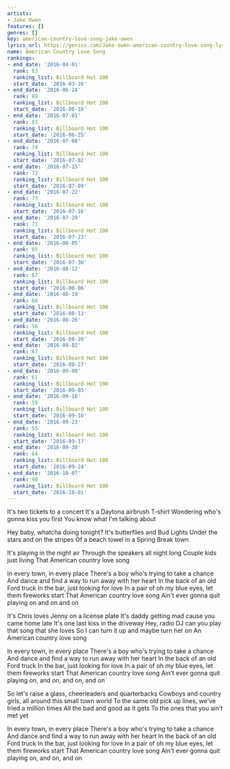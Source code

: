 ```yaml
---
artists:
- Jake Owen
features: []
genres: []
key: american-country-love-song-jake-owen
lyrics_url: https://genius.com/Jake-owen-american-country-love-song-lyrics
name: American Country Love Song
rankings:
- end_date: '2016-04-01'
  rank: 83
  ranking_list: Billboard Hot 100
  start_date: '2016-03-26'
- end_date: '2016-06-24'
  rank: 89
  ranking_list: Billboard Hot 100
  start_date: '2016-06-18'
- end_date: '2016-07-01'
  rank: 83
  ranking_list: Billboard Hot 100
  start_date: '2016-06-25'
- end_date: '2016-07-08'
  rank: 74
  ranking_list: Billboard Hot 100
  start_date: '2016-07-02'
- end_date: '2016-07-15'
  rank: 72
  ranking_list: Billboard Hot 100
  start_date: '2016-07-09'
- end_date: '2016-07-22'
  rank: 73
  ranking_list: Billboard Hot 100
  start_date: '2016-07-16'
- end_date: '2016-07-29'
  rank: 71
  ranking_list: Billboard Hot 100
  start_date: '2016-07-23'
- end_date: '2016-08-05'
  rank: 65
  ranking_list: Billboard Hot 100
  start_date: '2016-07-30'
- end_date: '2016-08-12'
  rank: 67
  ranking_list: Billboard Hot 100
  start_date: '2016-08-06'
- end_date: '2016-08-19'
  rank: 66
  ranking_list: Billboard Hot 100
  start_date: '2016-08-13'
- end_date: '2016-08-26'
  rank: 56
  ranking_list: Billboard Hot 100
  start_date: '2016-08-20'
- end_date: '2016-09-02'
  rank: 67
  ranking_list: Billboard Hot 100
  start_date: '2016-08-27'
- end_date: '2016-09-09'
  rank: 61
  ranking_list: Billboard Hot 100
  start_date: '2016-09-03'
- end_date: '2016-09-16'
  rank: 59
  ranking_list: Billboard Hot 100
  start_date: '2016-09-10'
- end_date: '2016-09-23'
  rank: 55
  ranking_list: Billboard Hot 100
  start_date: '2016-09-17'
- end_date: '2016-09-30'
  rank: 64
  ranking_list: Billboard Hot 100
  start_date: '2016-09-24'
- end_date: '2016-10-07'
  rank: 90
  ranking_list: Billboard Hot 100
  start_date: '2016-10-01'
---
```

It's two tickets to a concert
It's a Daytona airbrush T-shirt
Wondering who's gonna kiss you first
You know what I'm talking about


Hey baby, whatcha doing tonight?
It's butterflies and Bud Lights
Under the stars and on the stripes
Of a beach towel in a Spring Break town


It's playing in the night air
Through the speakers all night long
Couple kids just living
That American country love song


In every town, in every place
There's a boy who's trying to take a chance
And dance and find a way to run away with her heart
In the back of an old Ford truck
In the bar, just looking for love
In a pair of oh my blue eyes, let them fireworks start
That American country love song
Ain't ever gonna quit playing on and on and on


It's Chris loves Jenny on a license plate
It's daddy getting mad cause you came home late
It's one last kiss in the driveway
Hey, radio DJ can you play that song that she loves
So I can turn it up and maybe turn her on
An American country love song


In every town, in every place
There's a boy who's trying to take a chance
And dance and find a way to run away with her heart
In the back of an old Ford truck
In the bar, just looking for love
In a pair of oh my blue eyes, let them fireworks start
That American country love song
Ain't ever gonna quit playing on, and on, and on, and on


So let's raise a glass, cheerleaders and quarterbacks
Cowboys and country girls, all around this small town world
To the same old pick up lines, we've tried a million times
All the bad and good as it gets
To the ones that you ain't met yet


In every town, in every place
There's a boy who's trying to take a chance
And dance and find a way to run away with her heart
In the back of an old Ford truck
In the bar, just looking for love
In a pair of oh my blue eyes, let them fireworks start
That American country love song
Ain't ever gonna quit playing on, and on, and on

